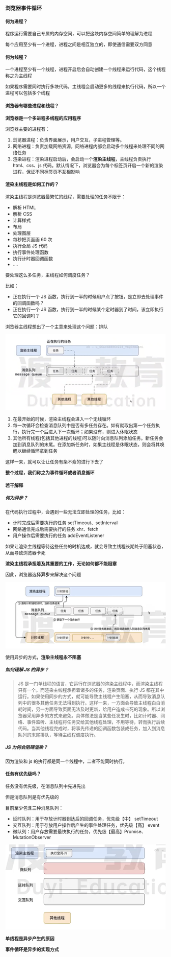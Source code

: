 ### 浏览器事件循环

#### 何为进程？

程序运行需要自己专属的内存空间，可以把这块内存空间简单的理解为进程

每个应用至少有一个进程，进程之间是相互独立的，即使通信需要双方同意

#### 何为线程？

一个进程至少有一个线程，进程开启后会自动创建一个线程来运行代码，这个线程称之为主线程

如果程序需要同时执行多块代码，主线程会启动更多的线程来执行代码，所以一个进程可以包括多个线程

#### 浏览器有哪些进程和线程？

**浏览器是一个多进程多线程的应用程序**

浏览器主要的进程有：

1. 浏览器进程：负责界面展示，用户交互，子进程管理等。
2. 网络进程：负责加载网络资源，网络进程内部会启动多个线程来处理不同的网络任务
3. 渲染进程：渲染进程启动后，会启动一个**渲染主线程**，主线程负责执行 html、css、js 代码。默认情况下，浏览器会为每个标签页开启一个新的渲染进程，保证不同标签页不互相影响

#### 渲染主线程是如何工作的？

渲染主线程是浏览器最繁忙的线程，需要处理的任务不限于：

- 解析 HTML
- 解析 CSS
- 计算样式
- 布局
- 处理图层
- 每秒把页面画 60 次
- 执行全局 JS 代码
- 执行事件处理函数
- 执行计时器回调函数
- ....

要处理这么多任务，主线程如何调度任务？

比如：

- 正在执行一个 JS 函数，执行到一半的时候用户点了按钮，是立即去处理事件的回调函数吗？
- 正在执行一个 JS 函数，执行到一半的时候某个定时器到了时间，该立即执行它的回调吗？

浏览器主线程想出了一个主意来处理这个问题：排队

![image-20240804114322532](./../screenShoot/浏览器事件循环01.png)

1. 在最开始的时候，渲染主线程会进入一个无线循环
2. 每一次循环会检查消息队列中是否有多任务存在。如有就取出第一个任务执行，执行完一个后进入下一次循环；如果没有，则进入休眠状态
3. 其他所有线程(包括其他进程的线程)可以随时向消息队列添加任务。新任务会加到消息队列的末尾。在添加新任务时，如果主线程是休眠状态，则会将其唤醒以继续循环拿到任务

这样一来，就可以让让任务有条不紊的进行下去了

**整个过程，我们称之为事件循环或者消息循环**

#### 若干解释

##### 何为异步？

在代码执行过程中，会遇到一些无法立即处理的任务，比如：

- 计时完成后需要执行的任务 setTimeout、setInterval
- 网络通信完成后需要执行的任务 xhr、fetch
- 用户操作后需要执行的任务 addEventListener

如果让渲染主线程等待这些任务的时机达成，就会导致主线程长期处于阻塞状态，从而导致浏览器卡死

**渲染主线程承担着及其重要的工作，无论如何都不能阻塞**

因此，浏览器选择**异步**来解决这个问题

![image-20240804114322532](./../screenShoot/浏览器事件循环02.png)

使用异步的方式，**渲染主线程永不阻塞**

##### 如何理解 JS 的异步？

> JS 是一门单线程的语言，它运行在浏览器的渲染主线程中，而渲染主线程只有一个。而渲染主线程承担着诸多的任务，渲染页面、执行 JS 都在其中运行。如果使用同步的方式，就可能导致主线程产生阻塞，从而导致消息队列中的很多其他任务无法得到执行。这样一来，一方面会导致主线程白白消耗时间，另一方面导致页面无法及时更新，给用户造成卡死的现象。所以浏览器采用异步的方式来避免。具体做法是当某些任发生时，比如计时器、网络、事件监听、主线程将任务交给其他线程处理，不用等待，转而执行后续代码。当其他线程完成时，将事先传递的回调函数包装成任务，加入到消息队列的末尾排队，等待主线程调度执行。

##### JS 为何会阻碍渲染？

因为渲染和 js 的执行都是同一个线程中，二者不能同时执行。

#### 任务有优先级吗？

任务没有优先级，在消息队列中先进先出

但是消息队列是有优先级的

目前至少包含三种消息队列：

- 延时队列：用于存放计时器到达后的回调任务，优先级【中】 setTimeout
- 交互队列：用于存放用户操作后产生的事件处理任务，优先级【高】 event
- 微队列：用户存放需要最快执行的任务，优先级【最高】Promise、MutationObserver

![image-20240804160506199](./../screenShoot/浏览器事件循环03.png)

**单线程是异步产生的原因**

**事件循环是异步的实现方式**
